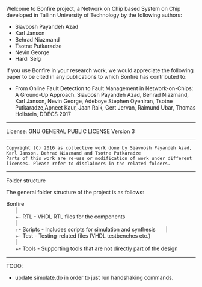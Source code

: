 Welcome to Bonfire project, a Network on Chip based System on Chip developed in Tallinn University of Technology by the following authors: 

  * Siavoosh Payandeh Azad
  * Karl Janson
  * Behrad Niazmand
  * Tsotne Putkaradze
  * Nevin George 
  * Hardi Selg
 
If you use Bonfire in your research work, we would appreciate the following paper to be cited in any publications to which Bonfire has contributed to:

* From Online Fault Detection to Fault Management in Network-on-Chips: A Ground-Up Approach. Siavoosh Payandeh Azad, Behrad Niazmand, Karl Janson, Nevin George, Adeboye Stephen Oyeniran, Tsotne Putkaradze,Apneet Kaur, Jaan Raik, Gert Jervan, Raimund Ubar, Thomas Hollstein, DDECS 2017

----------

License:  	GNU GENERAL PUBLIC LICENSE Version 3

----------------------------------------------------------------------------------------------------------------------------
	Copyright (C) 2016 as collective work done by Siavoosh Payandeh Azad, Karl Janson, Behrad Niazmand and Tsotne Putkaradze
	Parts of this work are re-use or modification of work under different licenses. Please refer to disclaimers in the related folders.
----------------------------------------------------------------------------------------------------------------------------

Folder structure

The general folder structure of the project is as follows:

Bonfire  
&nbsp; &nbsp; &nbsp; |  
&nbsp; &nbsp; &nbsp; +- RTL - VHDL RTL files for the components  
&nbsp; &nbsp; &nbsp; |  
&nbsp; &nbsp; &nbsp; +- Scripts - Includes scripts for simulation and synthesis 
&nbsp; &nbsp; &nbsp; |  
&nbsp; &nbsp; &nbsp; +- Test - Testing-related files (VHDL testbenches etc.)  
&nbsp; &nbsp; &nbsp; |  
&nbsp; &nbsp; &nbsp; +- Tools - Supporting tools that are not directly part of the design 


----------
TODO: 
   * update simulate.do in order to just run handshaking commands.